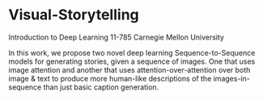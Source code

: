 # Visual-Storytelling
Introduction to Deep Learning 11-785 
Carnegie Mellon University

In this work, we propose two novel deep learning Sequence-to-Sequence models for generating stories, given a sequence of images. One that uses image attention and another that uses attention-over-attention over both image & text to produce more human-like descriptions of the images-in-sequence than just basic caption generation.
